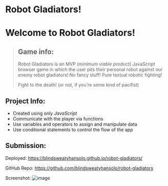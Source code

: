 # Robot Gladiators!

# Welcome to Robot Gladiators!

> ## Game info:
>
> Robot Gladiators is an MVP (*minimum viable product*)  JavaScript browser game in which the user pits their personal robot against our enemy robot gladiators! No fancy stuff! Pure textual robotic fighting!
>
> Fight to the death! (or not, if you're some kind of pacifist)

## Project Info:

* Created using only *JavaScript*
* Communicate with the player via functions
* Use variables and operators to assign and manipulate data
* Use conditional statements to control the flow of the app


## Submission:

Deployed: https://blindsweatyhansolo.github.io/robot-gladiators/

GitHub Repo: https://github.com/blindsweatyhansolo/robot-gladiators

Screenshot:
![image](placeholder)